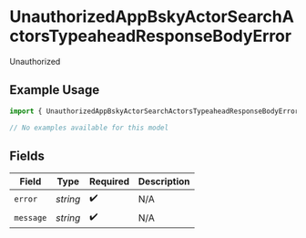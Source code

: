 # UnauthorizedAppBskyActorSearchActorsTypeaheadResponseBodyError

Unauthorized

## Example Usage

```typescript
import { UnauthorizedAppBskyActorSearchActorsTypeaheadResponseBodyError } from "@speakeasy-api/bluesky/models/errors";

// No examples available for this model
```

## Fields

| Field              | Type               | Required           | Description        |
| ------------------ | ------------------ | ------------------ | ------------------ |
| `error`            | *string*           | :heavy_check_mark: | N/A                |
| `message`          | *string*           | :heavy_check_mark: | N/A                |